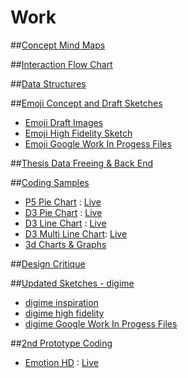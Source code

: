 # Work

##[Concept Mind Maps](https://github.com/compagnb/thesis/tree/master/work/mindmaps)

##[Interaction Flow Chart](https://github.com/compagnb/thesis/tree/master/work/flowchart)

##[Data Structures](https://github.com/compagnb/thesis/blob/master/work/dataStructure.md)

##[Emoji Concept and Draft Sketches](https://github.com/compagnb/thesis/blob/master/work/sketches/emojiConceptSketches)
*   [Emoji Draft Images](https://github.com/compagnb/thesis/blob/master/work/sketches/emojiConceptSketches/Emoji)
*   [Emoji High Fidelity Sketch](https://github.com/compagnb/thesis/blob/master/work/sketches/emojiConceptSketches/HiFidelity.jpg)
*   [Emoji Google Work In Progess Files](https://drive.google.com/folderview?id=0B7Q2btjMB9GsajBpOGQ1bTR3V2c&usp=sharing)

##[Thesis Data Freeing & Back End](https://github.com/compagnb/basisExport)

##[Coding Samples](https://github.com/compagnb/thesis/work/earlyCoding)
*   [P5 Pie Chart](https://github.com/compagnb/thesis/tree/master/work/earlyCoding/pieChartExample) : [Live](http://b.parsons.edu/~compagnb/pgdv/thesisCodeEx/pieChartExample/index.html)
*   [D3 Pie Chart](https://github.com/compagnb/thesis/tree/master/work/earlyCoding/D3PieChartExample) : [Live](http://b.parsons.edu/~compagnb/pgdv/thesisCodeEx//D3PieChartExample/pie.html)
*   [D3 Line Chart](https://github.com/compagnb/thesis/tree/master/work/earlyCoding/D3LineChartExample) : [Live](http://b.parsons.edu/~compagnb/pgdv/thesisCodeEx/D3LineChartExample/index.html)
*   [D3 Multi Line Chart](https://github.com/compagnb/tree/master/thesis/work/earlyCoding/D3MultiLineChartExample): [Live](http://b.parsons.edu/~compagnb/pgdv/thesisCodeEx/D3MultiLineChartExample/index.html)
*   [3d Charts & Graphs](https://github.com/compagnb/thesis/tree/master/work/earlyCoding/3JS)

##[Design Critique](https://drive.google.com/folderview?id=0B7Q2btjMB9Gsc1RXamxaUXIwcW8&usp=sharing)

##[Updated Sketches - digime](https://github.com/compagnb/thesis/blob/master/work/sketches/digime)
*   [digime inspiration](https://github.com/compagnb/thesis/blob/master/work/sketches/digimeInpiration)
*   [digime high fidelity](https://github.com/compagnb/thesis/blob/master/work/sketches/digime/digime.png)
*   [digime Google Work In Progess Files](https://drive.google.com/folderview?id=0B7Q2btjMB9GsajBpOGQ1bTR3V2c&usp=sharing)

##[2nd Prototype Coding](https://github.com/compagnb/thesis/work/2ndPrototypeCoding)
*   [Emotion HD](https://github.com/compagnb/thesis/tree/master/work/2ndPrototypeCoding) : [Live](http://b.parsons.edu/~compagnb/pgdv/thesisCodeEx/emotionHD/index.html)
